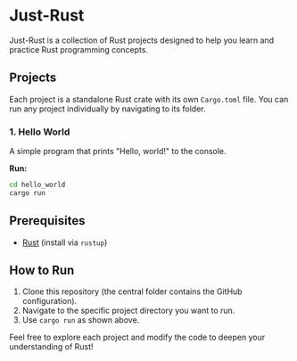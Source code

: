 # Just-Rust

Just-Rust is a collection of Rust projects designed to help you learn and practice Rust programming concepts.

## Projects

Each project is a standalone Rust crate with its own `Cargo.toml` file. You can run any project individually by navigating to its folder.

### 1. Hello World
A simple program that prints "Hello, world!" to the console.

**Run:**
```sh
cd hello_world
cargo run
```

## Prerequisites

- [Rust](https://www.rust-lang.org/tools/install) (install via `rustup`)

## How to Run

1. Clone this repository (the central folder contains the GitHub configuration).
2. Navigate to the specific project directory you want to run.
3. Use `cargo run` as shown above.

Feel free to explore each project and modify the code to deepen your understanding of Rust!